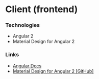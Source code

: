 # Client (frontend)

### Technologies

* Angular 2
* Material Design for Angular 2

### Links
* [Angular Docs](https://angular.io/docs/ts/latest/)
* [Material Design for Angular 2 \[GitHub\]](https://github.com/angular/material2)